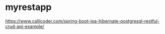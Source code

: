 # myrestapp

https://www.callicoder.com/spring-boot-jpa-hibernate-postgresql-restful-crud-api-example/

